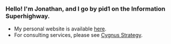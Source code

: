 ### Hello! I'm Jonathan, and I go by pid1 on the Information Superhighway.

- My personal website is available [here](https://pid1.space).
- For consulting services, please see [Cygnus Strategy](https://cygnusstrategy.com).
